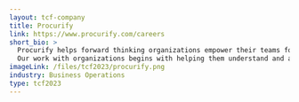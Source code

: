 ```yaml
---
layout: tcf-company
title: Procurify
link: https://www.procurify.com/careers
short_bio: >
  Procurify helps forward thinking organizations empower their teams for success by making business spending smart and simple.<br/><br/>
  Our work with organizations begins with helping them understand and align their organizational spending with their core values and business objectives.
imageLink: /files/tcf2023/procurify.png
industry: Business Operations
type: tcf2023
---
```

